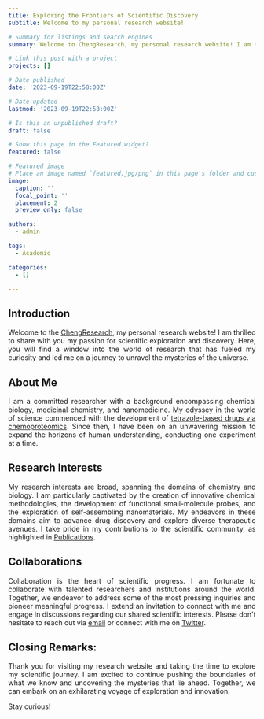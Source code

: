 ```yaml
---
title: Exploring the Frontiers of Scientific Discovery
subtitle: Welcome to my personal research website! 

# Summary for listings and search engines
summary: Welcome to ChengResearch, my personal research website! I am thrilled to share with you my passion for scientific exploration and discovery. Here, you will find a window into the world of research that has fueled my curiosity and led me on a journey to unravel the mysteries of the universe.

# Link this post with a project
projects: []

# Date published
date: '2023-09-19T22:58:00Z'

# Date updated
lastmod: '2023-09-19T22:58:00Z'

# Is this an unpublished draft?
draft: false

# Show this page in the Featured widget?
featured: false

# Featured image
# Place an image named `featured.jpg/png` in this page's folder and customize its options here.
image:
  caption: ''
  focal_point: ''
  placement: 2
  preview_only: false

authors:
  - admin

tags:
  - Academic

categories:
  - []

---
```


## Introduction

<p style='text-align: justify;'> Welcome to the <a href="https://chengresearch.com/">ChengResearch</a>, my personal research website! I am thrilled to share with you my passion for scientific exploration and discovery. Here, you will find a window into the world of research that has fueled my curiosity and led me on a journey to unravel the mysteries of the universe. </p>

## About Me

<p style='text-align: justify;'> I am a committed researcher with a background encompassing chemical biology, medicinal chemistry, and nanomedicine. My odyssey in the world of science commenced with the development of <a href="https://chengresearch.com/publication/angew1/">tetrazole-based drugs via chemoproteomics</a>. Since then, I have been on an unwavering mission to expand the horizons of human understanding, conducting one experiment at a time. </p>

## Research Interests

<p style='text-align: justify;'> My research interests are broad, spanning the domains of chemistry and biology. I am particularly captivated by the creation of innovative chemical methodologies, the development of functional small-molecule probes, and the exploration of self-assembling nanomaterials. My endeavors in these domains aim to advance drug discovery and explore diverse therapeutic avenues. I take pride in my contributions to the scientific community, as highlighted in <a href="https://chengresearch.com/#featured">Publications</a>.</p>

## Collaborations

<p style='text-align: justify;'> Collaboration is the heart of scientific progress. I am fortunate to collaborate with talented researchers and institutions around the world. Together, we endeavor to address some of the most pressing inquiries and pioneer meaningful progress. I extend an invitation to connect with me and engage in discussions regarding our shared scientific interests. Please don't hesitate to reach out via <a href="mailto:ke.cheng@my.cityu.edu.hk">email</a> or connect with me on <a href="https://twitter.com/kecheng55">Twitter</a>. </p>

## Closing Remarks:

<p style='text-align: justify;'> Thank you for visiting my research website and taking the time to explore my scientific journey. I am excited to continue pushing the boundaries of what we know and uncovering the mysteries that lie ahead. Together, we can embark on an exhilarating voyage of exploration and innovation. </p>
<p style='text-align: justify;'> Stay curious! </p>


